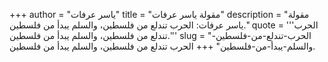 +++
author = "ياسر عرفات"
title = "مقولة ياسر عرفات"
description = "مقولة ياسر عرفات: الحرب تندلع من فلسطين، والسلم يبدأ من فلسطين."
quote = '''الحرب تندلع من فلسطين، والسلم يبدأ من فلسطين.'''
slug = "الحرب-تندلع-من-فلسطين-والسلم-يبدأ-من-فلسطين"
+++
الحرب تندلع من فلسطين، والسلم يبدأ من فلسطين.
